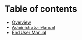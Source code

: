 # Table of contents

* [Overview](../README.md)
* [Administrator Manual](CEDARS_admin_manual.md)
* [End User Manual](CEDARS_end_user_manual.md)

